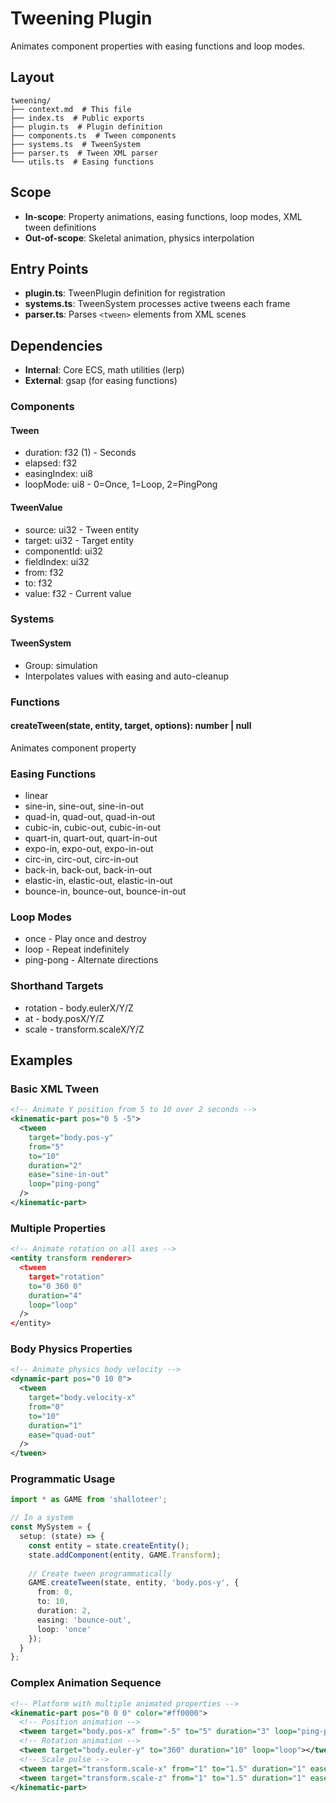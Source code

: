 # Tweening Plugin

<!-- LLM:OVERVIEW -->
Animates component properties with easing functions and loop modes.
<!-- /LLM:OVERVIEW -->

## Layout

```
tweening/
├── context.md  # This file
├── index.ts  # Public exports
├── plugin.ts  # Plugin definition
├── components.ts  # Tween components
├── systems.ts  # TweenSystem
├── parser.ts  # Tween XML parser
└── utils.ts  # Easing functions
```

## Scope

- **In-scope**: Property animations, easing functions, loop modes, XML tween definitions
- **Out-of-scope**: Skeletal animation, physics interpolation

## Entry Points

- **plugin.ts**: TweenPlugin definition for registration
- **systems.ts**: TweenSystem processes active tweens each frame
- **parser.ts**: Parses `<tween>` elements from XML scenes

## Dependencies

- **Internal**: Core ECS, math utilities (lerp)
- **External**: gsap (for easing functions)

<!-- LLM:REFERENCE -->
### Components

#### Tween
- duration: f32 (1) - Seconds
- elapsed: f32
- easingIndex: ui8
- loopMode: ui8 - 0=Once, 1=Loop, 2=PingPong

#### TweenValue
- source: ui32 - Tween entity
- target: ui32 - Target entity
- componentId: ui32
- fieldIndex: ui32
- from: f32
- to: f32
- value: f32 - Current value

### Systems

#### TweenSystem
- Group: simulation
- Interpolates values with easing and auto-cleanup

### Functions

#### createTween(state, entity, target, options): number | null
Animates component property

### Easing Functions

- linear
- sine-in, sine-out, sine-in-out
- quad-in, quad-out, quad-in-out
- cubic-in, cubic-out, cubic-in-out
- quart-in, quart-out, quart-in-out
- expo-in, expo-out, expo-in-out
- circ-in, circ-out, circ-in-out
- back-in, back-out, back-in-out
- elastic-in, elastic-out, elastic-in-out
- bounce-in, bounce-out, bounce-in-out

### Loop Modes

- once - Play once and destroy
- loop - Repeat indefinitely
- ping-pong - Alternate directions

### Shorthand Targets

- rotation - body.eulerX/Y/Z
- at - body.posX/Y/Z
- scale - transform.scaleX/Y/Z
<!-- /LLM:REFERENCE -->

<!-- LLM:EXAMPLES -->
## Examples

### Basic XML Tween

```xml
<!-- Animate Y position from 5 to 10 over 2 seconds -->
<kinematic-part pos="0 5 -5">
  <tween 
    target="body.pos-y" 
    from="5" 
    to="10" 
    duration="2" 
    ease="sine-in-out" 
    loop="ping-pong"
  />
</kinematic-part>
```

### Multiple Properties

```xml
<!-- Animate rotation on all axes -->
<entity transform renderer>
  <tween 
    target="rotation" 
    to="0 360 0" 
    duration="4" 
    loop="loop"
  />
</entity>
```

### Body Physics Properties

```xml
<!-- Animate physics body velocity -->
<dynamic-part pos="0 10 0">
  <tween 
    target="body.velocity-x" 
    from="0" 
    to="10" 
    duration="1" 
    ease="quad-out"
  />
</tween>
```

### Programmatic Usage

```typescript
import * as GAME from 'shalloteer';

// In a system
const MySystem = {
  setup: (state) => {
    const entity = state.createEntity();
    state.addComponent(entity, GAME.Transform);
    
    // Create tween programmatically
    GAME.createTween(state, entity, 'body.pos-y', {
      from: 0,
      to: 10,
      duration: 2,
      easing: 'bounce-out',
      loop: 'once'
    });
  }
};
```

### Complex Animation Sequence

```xml
<!-- Platform with multiple animated properties -->
<kinematic-part pos="0 0 0" color="#ff0000">
  <!-- Position animation -->
  <tween target="body.pos-x" from="-5" to="5" duration="3" loop="ping-pong"></tween>
  <!-- Rotation animation -->
  <tween target="body.euler-y" to="360" duration="10" loop="loop"></tween>
  <!-- Scale pulse -->
  <tween target="transform.scale-x" from="1" to="1.5" duration="1" ease="sine-in-out" loop="ping-pong"></tween>
  <tween target="transform.scale-z" from="1" to="1.5" duration="1" ease="sine-in-out" loop="ping-pong"></tween>
</kinematic-part>
```
<!-- /LLM:EXAMPLES -->